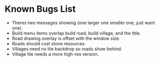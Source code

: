 # Known Bugs List

- Theres two messages showing (one larger one smaller one, just want one).
- Build menu items overlap build road, build village, and the title.
- Road drawing overlay is offset with the window size.
- Roads should cost stone resources.
- Villages need no tile backdrop so roads show behind.
- Village tile needs a more high-res version.

